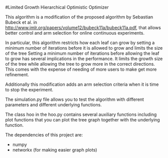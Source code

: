#Limited Growth Hierarchical Optimistic Optimizer

This algorithm is a modification of the proposed algorithm by Sebastian Bubeck et al. in http://www.jmlr.org/papers/volume12/bubeck11a/bubeck11a.pdf, that allows better control and arm selection for online continuous experiments.

In particular, this algorithm restricts how each leaf can grow by setting a minimum number of iterations before it is allowed to grow and limits the size of the tree
Setting a minimum number of iterations before allowing the leaf to grow has several implications in the performance. It limits the growth size of the tree while allowing the tree to grow more in the correct directions.
This comes with the expense of needing of more users to make get more refinement.

Additionally this modification adds an arm selection criteria when it is time to stop the experiment.

The simulation.py file allows you to test the algorithm with different parameters and different underlying functions.

The class hoo in the hoo.py contains several auxiliary functions including plot functions that you can plot the tree graph together with the underlying function.

The dependencies of this project are:
* numpy
* networkx (for making easier graph plots)